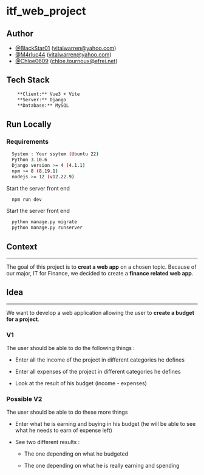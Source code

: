# itf_web_project

## Author

- [@BlackStar01](https://www.github.com/BlackStar01) (vitalwarren@yahoo.com)
- [@M4rluc44](https://github.com/M4rluc44) (vitalwarren@yahoo.com)
- [@Chloe0609](https://www.github.com/Chloe0609) (chloe.tournoux@efrei.net)

## Tech Stack

```bash
    **Client:** Vue3 + Vite
    **Server:** Django
    **Database:** MySQL
```

## Run Locally

### Requirements

```bash
  System : Your ssytem (Ubuntu 22)
  Python 3.10.6
  Django version >= 4 (4.1.1)
  npm >= 8 (8.19.1)
  nodejs >= 12 (v12.22.9)
```

Start the server front end

```bash
  npm run dev
```

Start the server front end

```bash
  python manage.py migrate
  python manage.py runserver
```

## Context

---

The goal of this project is to **creat a web app** on a chosen topic.
Because of our major, IT for Finance, we decided to create a **finance related web app**.

## Idea

---

We want to develop a web application allowing the user to **create a budget for a project**.

### V1

The user should be able to do the following things :

- Enter all the income of the project in different categories he defines

- Enter all expenses of the project in different categories he defines

- Look at the result of his budget (income - expenses)

### Possible V2

The user should be able to do these more things

- Enter what he is earning and buying in his budget (he will be able to see what he needs to earn of expense left)

- See two different results : 
    
    - The one depending on what he budgeted
    
    - The one depending on what he is really earning and spending
